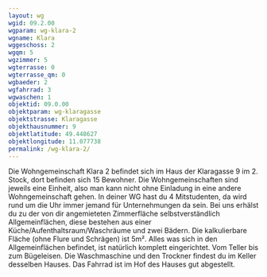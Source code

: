 ```yaml
---
layout: wg
wgid: 09.2.00
wgparam: wg-klara-2
wgname: Klara
wggeschoss: 2
wgqm: 5
wgzimmer: 5
wgterrasse: 0
wgterrasse_qm: 0
wgbaeder: 2
wgfahrrad: 3
wgwaschen: 1
objektid: 09.0.00
objektparam: wg-klaragasse
objektstrasse: Klaragasse
objekthausnummer: 9
objektlatitude: 49.448627
objektlongitude: 11.077738
permalink: /wg-klara-2/  
---
```

Die Wohngemeinschaft Klara 2 befindet sich im Haus der Klaragasse 9 im 2. Stock, dort befinden sich 15 Bewohner. Die Wohngemeinschaften sind jeweils eine Einheit, also man kann nicht ohne Einladung in eine andere Wohngemeinschaft gehen. In deiner WG hast du 4 Mitstudenten, da wird rund um die Uhr immer jemand für Unternehmungen da sein. Bei uns erhälst du zu der von dir angemieteten Zimmerfläche selbstverständlich Allgemeinflächen, diese bestehen aus einer Küche/Aufenthaltsraum/Waschräume und zwei Bädern. Die kalkulierbare Fläche (ohne Flure und Schrägen) ist 5m². Alles was sich in den Allgemeinflächen befindet, ist natürlich komplett eingerichtet. Vom Teller bis zum Bügeleisen. Die Waschmaschine und den Trockner findest du im Keller desselben Hauses. Das Fahrrad ist im Hof des Hauses gut abgestellt.
